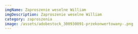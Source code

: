 ```yaml
---
imgName: Zaproszenie weselne William
imgDescription: Zaproszenie weselne William
category: zaproszenia
image: /assets/adobestock_300930091-przekonwertowany-.png
---
```

